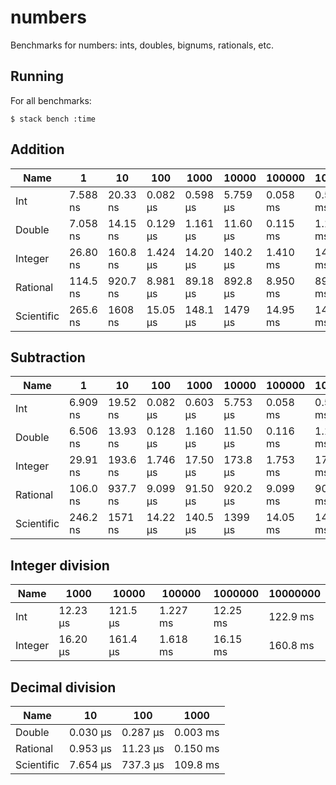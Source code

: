 # numbers

Benchmarks for numbers: ints, doubles, bignums, rationals, etc.

## Running

For all benchmarks:

    $ stack bench :time

<!-- RESULTS -->

## Addition

|Name|1|10|100|1000|10000|100000|1000000|
|---|---|---|---|---|---|---|---|
|Int|7.588 ns|20.33 ns|0.082 μs|0.598 μs|5.759 μs|0.058 ms|0.577 ms|
|Double|7.058 ns|14.15 ns|0.129 μs|1.161 μs|11.60 μs|0.115 ms|1.156 ms|
|Integer|26.80 ns|160.8 ns|1.424 μs|14.20 μs|140.2 μs|1.410 ms|14.23 ms|
|Rational|114.5 ns|920.7 ns|8.981 μs|89.18 μs|892.8 μs|8.950 ms|89.49 ms|
|Scientific|265.6 ns|1608 ns|15.05 μs|148.1 μs|1479 μs|14.95 ms|147.6 ms|

## Subtraction

|Name|1|10|100|1000|10000|100000|1000000|
|---|---|---|---|---|---|---|---|
|Int|6.909 ns|19.52 ns|0.082 μs|0.603 μs|5.753 μs|0.058 ms|0.574 ms|
|Double|6.506 ns|13.93 ns|0.128 μs|1.160 μs|11.50 μs|0.116 ms|1.151 ms|
|Integer|29.91 ns|193.6 ns|1.746 μs|17.50 μs|173.8 μs|1.753 ms|17.47 ms|
|Rational|106.0 ns|937.7 ns|9.099 μs|91.50 μs|920.2 μs|9.099 ms|90.76 ms|
|Scientific|246.2 ns|1571 ns|14.22 μs|140.5 μs|1399 μs|14.05 ms|141.1 ms|

## Integer division

|Name|1000|10000|100000|1000000|10000000|
|---|---|---|---|---|---|
|Int|12.23 μs|121.5 μs|1.227 ms|12.25 ms|122.9 ms|
|Integer|16.20 μs|161.4 μs|1.618 ms|16.15 ms|160.8 ms|

## Decimal division

|Name|10|100|1000|
|---|---|---|---|
|Double|0.030 μs|0.287 μs|0.003 ms|
|Rational|0.953 μs|11.23 μs|0.150 ms|
|Scientific|7.654 μs|737.3 μs|109.8 ms|

